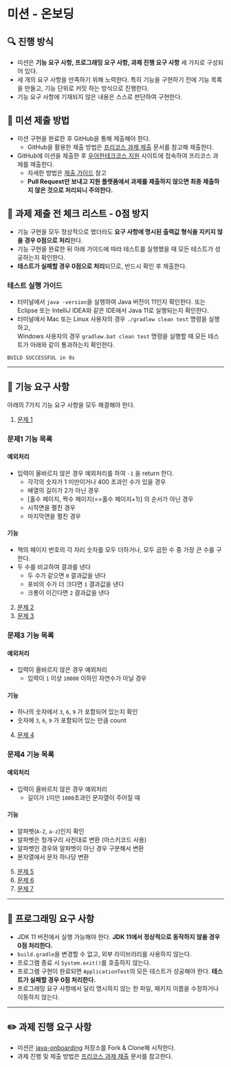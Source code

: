 # 미션 - 온보딩

## 🔍 진행 방식

- 미션은 **기능 요구 사항, 프로그래밍 요구 사항, 과제 진행 요구 사항** 세 가지로 구성되어 있다.
- 세 개의 요구 사항을 만족하기 위해 노력한다. 특히 기능을 구현하기 전에 기능 목록을 만들고, 기능 단위로 커밋 하는 방식으로 진행한다.
- 기능 요구 사항에 기재되지 않은 내용은 스스로 판단하여 구현한다.

## 📮 미션 제출 방법

- 미션 구현을 완료한 후 GitHub을 통해 제출해야 한다.
    - GitHub을 활용한 제출 방법은 [프리코스 과제 제출](https://github.com/woowacourse/woowacourse-docs/tree/master/precourse) 문서를 참고해
      제출한다.
- GitHub에 미션을 제출한 후 [우아한테크코스 지원](https://apply.techcourse.co.kr) 사이트에 접속하여 프리코스 과제를 제출한다.
    - 자세한 방법은 [제출 가이드](https://github.com/woowacourse/woowacourse-docs/tree/master/precourse#제출-가이드) 참고
    - **Pull Request만 보내고 지원 플랫폼에서 과제를 제출하지 않으면 최종 제출하지 않은 것으로 처리되니 주의한다.**

## 🚨 과제 제출 전 체크 리스트 - 0점 방지

- 기능 구현을 모두 정상적으로 했더라도 **요구 사항에 명시된 출력값 형식을 지키지 않을 경우 0점으로 처리**한다.
- 기능 구현을 완료한 뒤 아래 가이드에 따라 테스트를 실행했을 때 모든 테스트가 성공하는지 확인한다.
- **테스트가 실패할 경우 0점으로 처리**되므로, 반드시 확인 후 제출한다.

### 테스트 실행 가이드

- 터미널에서 `java -version`을 실행하여 Java 버전이 11인지 확인한다. 또는 Eclipse 또는 IntelliJ IDEA와 같은 IDE에서 Java 11로 실행되는지 확인한다.
- 터미널에서 Mac 또는 Linux 사용자의 경우 `./gradlew clean test` 명령을 실행하고,   
  Windows 사용자의 경우  `gradlew.bat clean test` 명령을 실행할 때 모든 테스트가 아래와 같이 통과하는지 확인한다.

```
BUILD SUCCESSFUL in 0s
```

---

## 🚀 기능 요구 사항

아래의 7가지 기능 요구 사항을 모두 해결해야 한다.

1. [문제 1](./docs/PROBLEM1.md)

### 문제1 기능 목록

#### 예외처리

- 입력이 올바르지 않은 경우 예외처리를 하여 `-1` 을 return 한다.
    - 각각의 숫자가 1 미만이거나 400 초과인 수가 있을 경우
    - 배열의 길이가 2가 아닌 경우
    - [홀수 페이지, 짝수 페이지(==홀수 페이지+1)] 의 순서가 아닌 경우
    - 시작면을 펼친 경우
    - 마지막면을 펼친 경우

#### 기능

- 책의 페이지 번호의 각 자리 숫자를 모두 더하거나, 모두 곱한 수 중 가장 큰 수를 구한다.
- 두 수를 비교하여 결과를 낸다
    - 두 수가 같으면 `0` 결과값을 낸다
    - 포비의 수가 더 크다면 `1` 결과값을 낸다
    - 크롱이 이긴다면 `2` 결과값을 낸다

2. [문제 2](./docs/PROBLEM2.md)
3. [문제 3](./docs/PROBLEM3.md)

### 문제3 기능 목록

#### 예외처리

- 입력이 올바르지 않은 경우 예외처리
    - 입력이 `1` 이상 `10000` 이하인 자연수가 아닐 경우

#### 기능

- 하나의 숫자에서 `3`, `6`, `9` 가 포함되어 있는지 확인
- 숫자에 `3`, `6`, `9` 가 포함되어 있는 만큼 count

4. [문제 4](./docs/PROBLEM4.md)

### 문제4 기능 목록

#### 예외처리

- 입력이 올바르지 않은 경우 예외처리
    - 길이가 `1`미만 `1000`초과인 문자열이 주어질 때

#### 기능

- 알파벳(`A-Z`, `a-z`)인지 확인
- 알파벳은 청개구리 사전대로 변환 (아스키코드 사용)
- 알파벳인 경우와 알파벳이 아닌 경우 구분해서 변환
- 문자열에서 문자 하나당 변환

5. [문제 5](./docs/PROBLEM5.md)
6. [문제 6](./docs/PROBLEM6.md)
7. [문제 7](./docs/PROBLEM7.md)

---

## 🎯 프로그래밍 요구 사항

- JDK 11 버전에서 실행 가능해야 한다. **JDK 11에서 정상적으로 동작하지 않을 경우 0점 처리한다.**
- `build.gradle`을 변경할 수 없고, 외부 라이브러리를 사용하지 않는다.
- 프로그램 종료 시 `System.exit()`를 호출하지 않는다.
- 프로그램 구현이 완료되면 `ApplicationTest`의 모든 테스트가 성공해야 한다. **테스트가 실패할 경우 0점 처리한다.**
- 프로그래밍 요구 사항에서 달리 명시하지 않는 한 파일, 패키지 이름을 수정하거나 이동하지 않는다.

---

## ✏️ 과제 진행 요구 사항

- 미션은 [java-onboarding](https://github.com/woowacourse-precourse/java-onboarding) 저장소를 Fork & Clone해 시작한다.
- 과제 진행 및 제출 방법은 [프리코스 과제 제출](https://github.com/woowacourse/woowacourse-docs/tree/master/precourse) 문서를 참고한다.
